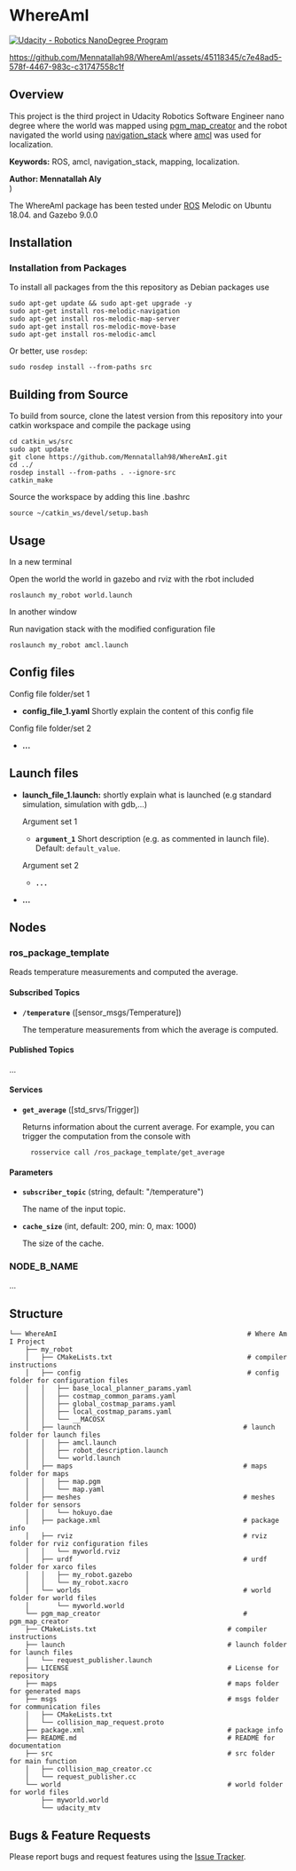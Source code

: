 # WhereAmI
[![Udacity - Robotics NanoDegree Program](https://s3-us-west-1.amazonaws.com/udacity-robotics/Extra+Images/RoboND_flag.png)](https://www.udacity.com/robotics)


https://github.com/Mennatallah98/WhereAmI/assets/45118345/c7e48ad5-578f-4467-983c-c31747558c1f

## Overview

This project is the third project in Udacity Robotics Software Engineer nano degree where the world was mapped using [pgm_map_creator] and the robot navigated the world using [navigation_stack] where [amcl] was used for localization.

**Keywords:** ROS, amcl, navigation_stack, mapping, localization.

**Author: Mennatallah Aly<br />**
)

The WhereAmI package has been tested under [ROS] Melodic on Ubuntu 18.04. and Gazebo 9.0.0

## Installation

### Installation from Packages

To install all packages from the this repository as Debian packages use

    sudo apt-get update && sudo apt-get upgrade -y
    sudo apt-get install ros-melodic-navigation
    sudo apt-get install ros-melodic-map-server
    sudo apt-get install ros-melodic-move-base
    sudo apt-get install ros-melodic-amcl
    
Or better, use `rosdep`:

	sudo rosdep install --from-paths src

## Building from Source

To build from source, clone the latest version from this repository into your catkin workspace and compile the package using

	cd catkin_ws/src
	sudo apt update
	git clone https://github.com/Mennatallah98/WhereAmI.git
	cd ../
	rosdep install --from-paths . --ignore-src
	catkin_make
	
Source the workspace by adding this line .bashrc

	source ~/catkin_ws/devel/setup.bash

## Usage

In a new terminal

Open the world the world in gazebo and rviz with the rbot included

	roslaunch my_robot world.launch

In another window

Run navigation stack with the modified configuration file

	roslaunch my_robot amcl.launch

## Config files

Config file folder/set 1

* **config_file_1.yaml** Shortly explain the content of this config file

Config file folder/set 2

* **...**

## Launch files

* **launch_file_1.launch:** shortly explain what is launched (e.g standard simulation, simulation with gdb,...)

     Argument set 1

     - **`argument_1`** Short description (e.g. as commented in launch file). Default: `default_value`.

    Argument set 2

    - **`...`**

* **...**

## Nodes

### ros_package_template

Reads temperature measurements and computed the average.


#### Subscribed Topics

* **`/temperature`** ([sensor_msgs/Temperature])

	The temperature measurements from which the average is computed.


#### Published Topics

...


#### Services

* **`get_average`** ([std_srvs/Trigger])

	Returns information about the current average. For example, you can trigger the computation from the console with

		rosservice call /ros_package_template/get_average


#### Parameters

* **`subscriber_topic`** (string, default: "/temperature")

	The name of the input topic.

* **`cache_size`** (int, default: 200, min: 0, max: 1000)

	The size of the cache.


### NODE_B_NAME

...

## Structure

	└── WhereAmI                                                # Where Am I Project
	    ├── my_robot                                                               
	    │   ├── CMakeLists.txt                                  # compiler instructions
	    │   ├── config                                          # config folder for configuration files 
	    │   │   ├── base_local_planner_params.yaml         
	    │   │   ├── costmap_common_params.yaml
	    │   │   ├── global_costmap_params.yaml
	    │   │   ├── local_costmap_params.yaml
	    │   │   └── __MACOSX
	    │   ├── launch                                         # launch folder for launch files  
	    │   │   ├── amcl.launch
	    │   │   ├── robot_description.launch
	    │   │   └── world.launch
	    │   ├── maps                                           # maps folder for maps
	    │   │   ├── map.pgm
	    │   │   └── map.yaml
	    │   ├── meshes                                         # meshes folder for sensors
	    │   │   └── hokuyo.dae
	    │   ├── package.xml                                    # package info
	    │   ├── rviz                                           # rviz folder for rviz configuration files
	    │   │   └── myworld.rviz
	    │   ├── urdf                                           # urdf folder for xarco files
	    │   │   ├── my_robot.gazebo
	    │   │   └── my_robot.xacro
	    │   └── worlds                                         # world folder for world files
	    │       └── myworld.world
	    └── pgm_map_creator                                    # pgm_map_creator 
		├── CMakeLists.txt                                 # compiler instructions
		├── launch                                         # launch folder for launch files 
		│   └── request_publisher.launch
		├── LICENSE                                        # License for repository
		├── maps                                           # maps folder for generated maps
		├── msgs                                           # msgs folder for communication files
		│   ├── CMakeLists.txt
		│   └── collision_map_request.proto
		├── package.xml                                    # package info
		├── README.md                                      # README for documentation
		├── src                                            # src folder for main function
		│   ├── collision_map_creator.cc               
		│   └── request_publisher.cc
		└── world                                          # world folder for world files
		    ├── myworld.world
		    └── udacity_mtv





## Bugs & Feature Requests

Please report bugs and request features using the [Issue Tracker](https://github.com/ethz-asl/ros_best_practices/issues).


[ROS]: http://www.ros.org
[rviz]: http://wiki.ros.org/rviz
[Eigen]: http://eigen.tuxfamily.org
[amcl]: http://wiki.ros.org/amcl
[pgm_map_creator]: https://github.com/udacity/pgm_map_creator.git
[navigation_stack]: http://wiki.ros.org/navigation/Tutorials/RobotSetup
